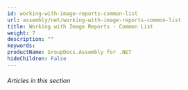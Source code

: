```yaml
---
id: working-with-image-reports-common-list
url: assembly/net/working-with-image-reports-common-list
title: Working with Image Reports - Common List
weight: 7
description: ""
keywords: 
productName: GroupDocs.Assembly for .NET
hideChildren: False
---
```

###### Articles in this section
